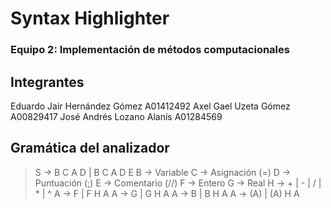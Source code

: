 # Syntax Highlighter
### Equipo 2: Implementación de métodos computacionales

## Integrantes
Eduardo Jair Hernández Gómez A01412492
        Axel Gael Uzeta Gómez A00829417
        José Andrés Lozano Alanís A01284569

## Gramática del analizador

> S -> B C A D  | B C A D E
> B -> Variable
> C -> Asignación (=)
> D -> Puntuación (;)
> E -> Comentario (//)
> F -> Entero
> G -> Real
> H -> + | - | / | * | ^ 
> A -> F | F H A
> A -> G | G H A
> A -> B | B H A
> A -> (A) | (A) H A
